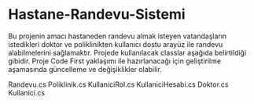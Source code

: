 # Hastane-Randevu-Sistemi

Bu projenin amacı hastaneden randevu almak isteyen vatandaşların istedikleri doktor ve poliklinikten kullanıcı dostu arayüz ile randevu alabilmelerini sağlamaktır. 
Projede kullanılacak classlar aşağıda belirtildiği gibidir. Proje Code First yaklaşımı ile hazırlanacağı için geliştirilme aşamasında güncelleme ve değişiklikler olabilir.


Randevu.cs
Poliklinik.cs
KullaniciRol.cs
KullaniciHesabi.cs
Doktor.cs 
Kullanici.cs
